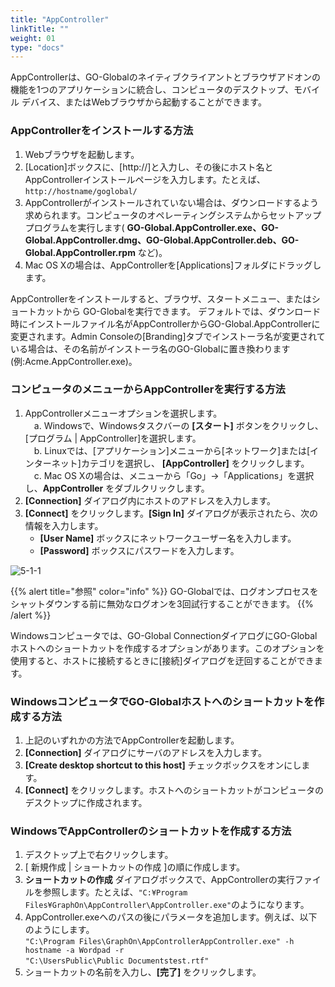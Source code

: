 ```yaml
---
title: "AppController"
linkTitle: ""
weight: 01
type: "docs"
---
```


AppControllerは、GO-Globalのネイティブクライアントとブラウザアドオンの機能を1つのアプリケーションに統合し、コンピュータのデスクトップ、モバイル デバイス、またはWebブラウザから起動することができます。

### AppControllerをインストールする方法
1. Webブラウザを起動します。
2. [Location]ボックスに、[http://]と入力し、その後にホスト名とAppControllerインストールページを入力します。たとえば、`http://hostname/goglobal/`
3. AppControllerがインストールされていない場合は、ダウンロードするよう求められます。コンピュータのオペレーティングシステムからセットアッププログラムを実行します( **GO-Global.AppController.exe、GO-Global.AppController.dmg、GO-Global.AppController.deb、GO-Global.AppController.rpm** など)。
4. Mac OS Xの場合は、AppControllerを[Applications]フォルダにドラッグします。

AppControllerをインストールすると、ブラウザ、スタートメニュー、またはショートカットから GO-Globalを実行できます。
デフォルトでは、ダウンロード時にインストールファイル名がAppControllerからGO-Global.AppControllerに変更されます。Admin Consoleの[Branding]タブでインストーラ名が変更されている場合は、その名前がインストーラ名のGO-Globalに置き換わります(例:Acme.AppController.exe)。

### コンピュータのメニューからAppControllerを実行する方法

1. AppControllerメニューオプションを選択します。<br>
　a. Windowsで、Windowsタスクバーの **[スタート]** ボタンをクリックし、[プログラム | AppController]を選択します。<br>
　b. Linuxでは、[アプリケーション]メニューから[ネットワーク]または[インターネット]カテゴリを選択し、 **[AppController]** をクリックします。<br>
　c. Mac OS Xの場合は、メニューから「Go」→「Applications」を選択し、**AppController** をダブルクリックします。<br>
2. **[Connection]** ダイアログ内にホストのアドレスを入力します。
3. **[Connect]** をクリックします。**[Sign In]** ダイアログが表示されたら、次の情報を入力します。
   - **[User Name]** ボックスにネットワークユーザー名を入力します。
   - **[Password]** ボックスにパスワードを入力します。

![5-1-1](/img/5-1-1.png) 

{{% alert title="参照" color="info" %}}
GO-Globalでは、ログオンプロセスをシャットダウンする前に無効なログオンを3回試行することができます。
{{% /alert %}}

Windowsコンピュータでは、GO-Global ConnectionダイアログにGO-Globalホストへのショートカットを作成するオプションがあります。このオプションを使用すると、ホストに接続するときに[接続]ダイアログを迂回することができます。

### WindowsコンピュータでGO-Globalホストへのショートカットを作成する方法

1. 上記のいずれかの方法でAppControllerを起動します。
2. **[Connection]** ダイアログにサーバのアドレスを入力します。
3. **[Create desktop shortcut to this host]** チェックボックスをオンにします。
4. **[Connect]** をクリックします。ホストへのショートカットがコンピュータのデスクトップに作成されます。

### WindowsでAppControllerのショートカットを作成する方法

1. デスクトップ上で右クリックします。
2. [ 新規作成 | ショートカットの作成 ]の順に作成します。
3. **ショートカットの作成** ダイアログボックスで、AppControllerの実行ファイルを参照します。たとえば、`"C:¥Program Files¥GraphOn\AppController\AppController.exe"`のようになります。
4. AppController.exeへのパスの後にパラメータを追加します。例えば、以下のようにします。<br>
	`"C:\Program Files\GraphOn\AppControllerAppController.exe" -h hostname -a Wordpad -r`<br> 
	`"C:\UsersPublic\Public Documentstest.rtf"`
5. ショートカットの名前を入力し、**[完了]** をクリックします。
